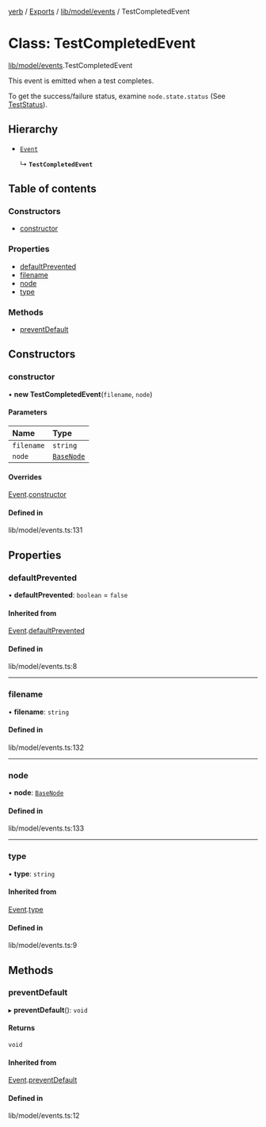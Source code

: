 [yerb](../README.md) / [Exports](../modules.md) / [lib/model/events](../modules/lib_model_events.md) / TestCompletedEvent

# Class: TestCompletedEvent

[lib/model/events](../modules/lib_model_events.md).TestCompletedEvent

This event is emitted when a test completes.

To get the success/failure status, examine `node.state.status` (See [TestStatus](../enums/lib_model_nodes.TestStatus.md)).

## Hierarchy

- [`Event`](lib_model_events.Event.md)

  ↳ **`TestCompletedEvent`**

## Table of contents

### Constructors

- [constructor](lib_model_events.TestCompletedEvent.md#constructor)

### Properties

- [defaultPrevented](lib_model_events.TestCompletedEvent.md#defaultprevented)
- [filename](lib_model_events.TestCompletedEvent.md#filename)
- [node](lib_model_events.TestCompletedEvent.md#node)
- [type](lib_model_events.TestCompletedEvent.md#type)

### Methods

- [preventDefault](lib_model_events.TestCompletedEvent.md#preventdefault)

## Constructors

### constructor

• **new TestCompletedEvent**(`filename`, `node`)

#### Parameters

| Name | Type |
| :------ | :------ |
| `filename` | `string` |
| `node` | [`BaseNode`](lib_model_nodes.BaseNode.md) |

#### Overrides

[Event](lib_model_events.Event.md).[constructor](lib_model_events.Event.md#constructor)

#### Defined in

lib/model/events.ts:131

## Properties

### defaultPrevented

• **defaultPrevented**: `boolean` = `false`

#### Inherited from

[Event](lib_model_events.Event.md).[defaultPrevented](lib_model_events.Event.md#defaultprevented)

#### Defined in

lib/model/events.ts:8

___

### filename

• **filename**: `string`

#### Defined in

lib/model/events.ts:132

___

### node

• **node**: [`BaseNode`](lib_model_nodes.BaseNode.md)

#### Defined in

lib/model/events.ts:133

___

### type

• **type**: `string`

#### Inherited from

[Event](lib_model_events.Event.md).[type](lib_model_events.Event.md#type)

#### Defined in

lib/model/events.ts:9

## Methods

### preventDefault

▸ **preventDefault**(): `void`

#### Returns

`void`

#### Inherited from

[Event](lib_model_events.Event.md).[preventDefault](lib_model_events.Event.md#preventdefault)

#### Defined in

lib/model/events.ts:12
